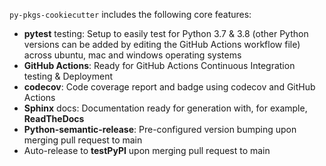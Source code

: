 `py-pkgs-cookiecutter` includes the following core features:

- **pytest** testing: Setup to easily test for Python 3.7 & 3.8 (other Python versions can be added by editing the GitHub Actions workflow file) across ubuntu, mac and windows operating systems
- **GitHub Actions**: Ready for GitHub Actions Continuous Integration testing & Deployment
- **codecov**: Code coverage report and badge using codecov and GitHub Actions
- **Sphinx** docs: Documentation ready for generation with, for
   example, **ReadTheDocs**
- **Python-semantic-release**: Pre-configured version bumping upon merging pull request to main
- Auto-release to **testPyPI** upon merging pull request to main

